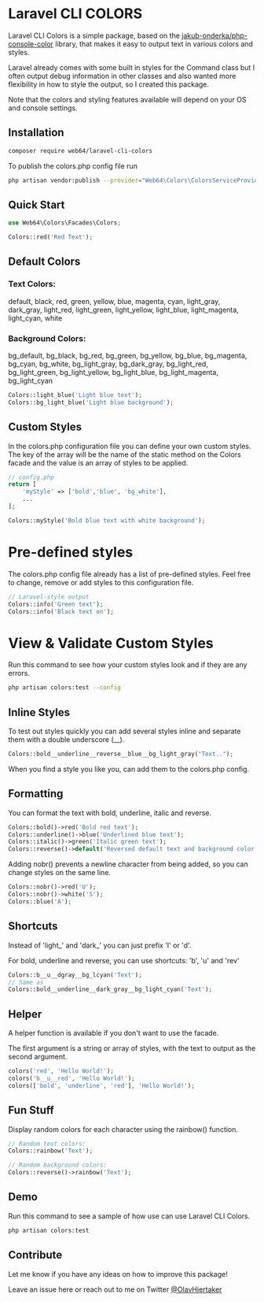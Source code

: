 # Laravel CLI COLORS

Laravel CLI Colors is a simple package, based on the [jakub-onderka/php-console-color](https://github.com/JakubOnderka/PHP-Console-Color) library, that makes it easy to output text in various colors and styles.

Laravel already comes with some built in styles for the Command class but I often output debug information in other classes and also wanted more flexibility in how to style the output, so I created this package.


Note that the colors and styling features available will depend on your OS and console settings.

## Installation
```bash
composer require web64/laravel-cli-colors
```

To publish the colors.php config file run
```bash
php artisan vendor:publish --provider="Web64\Colors\ColorsServiceProvider" --tag="config"
```


## Quick Start
```php
use Web64\Colors\Facades\Colors;

Colors::red('Red Text');
```
## Default Colors
### Text Colors:
default, black, red, green, yellow, blue, magenta, cyan, light_gray, dark_gray, light_red, light_green, light_yellow, light_blue, light_magenta, light_cyan, white

### Background Colors:
bg_default, bg_black, bg_red, bg_green, bg_yellow, bg_blue, bg_magenta, bg_cyan, bg_white, bg_light_gray, bg_dark_gray, bg_light_red, bg_light_green, bg_light_yellow, bg_light_blue, bg_light_magenta, bg_light_cyan

```php
Colors::light_blue('Light blue text');
Colors::bg_light_blue('Light blue background');
```
## Custom Styles
In the colors.php configuration file you can define your own custom styles. The key of the array will be the name of the static method on the Colors facade and the value is an array of styles to be applied.
```php
// config.php
return [
    'myStyle' => ['bold','blue', 'bg_white'],
    ...
];
```

```php
Colors::myStyle('Bold blue text with white background');
```

# Pre-defined styles
The colors.php config file already has a list of pre-defined styles. Feel free to change, remove or add styles to this configuration file.
```php
// Laravel-style output
Colors::info('Green text');
Colors::info('Black text on');
```

# View & Validate Custom Styles
Run this command to see how your custom styles look and if they are any errors.
```bash
php artisan colors:test --config
```

## Inline Styles
To test out styles quickly you can add several styles inline and separate them with a double underscore (__).
```php
Colors::bold__underline__reverse__blue__bg_light_gray("Text..");
```
When you find a style you like you, can add them to the colors.php config.

## Formatting
You can format the text with bold, underline, italic and reverse.
```php
Colors::bold()->red('Bold red text');
Colors::underline()->blue('Underlined blue text');
Colors::italic()->green('Italic green text');
Colors::reverse()->default('Reversed default text and background color');
```

Adding nobr() prevents a newline character from being added, so you can change styles on the same line.
```php
Colors::nobr()->red('U');
Colors::nobr()->white('S');
Colors::blue('A');
``` 

## Shortcuts
Instead of 'light_' and 'dark_' you can just prefix 'l' or 'd'.

For bold, underline and reverse, you can use shortcuts: 'b', 'u' and 'rev'
```php
Colors::b__u__dgray__bg_lcyan('Text');
// Same as 
Colors::bold__underline__dark_gray__bg_light_cyan('Text');
```


## Helper
A helper function is available if you don't want to use the facade.

The first argument is a string or array of styles, with the text to output as the second argument.
```php
colors('red', 'Hello World!');
colors('b__u__red', 'Hello World!');
colors(['bold', 'underline', 'red'], 'Hello World!');
```
## Fun Stuff
Display random colors for each character using the rainbow() function.
```php
// Random text colors:
Colors::rainbow('Text');

// Random background colors:
Colors::reverse()->rainbow('Text');
```

## Demo
Run this command to see a sample of how use can use Laravel CLI Colors.
```bash
php artisan colors:test 
```

## Contribute
Let me know if you have any ideas on how to improve this package! 

Leave an issue here or reach out to me on Twitter [@OlavHjertaker](https://twitter.com/OlavHjertaker)